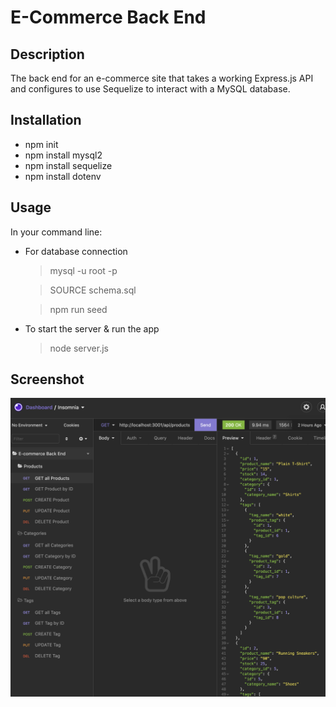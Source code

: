# E-Commerce Back End

## Description
The back end for an e-commerce site that takes a working Express.js API and configures to use Sequelize to interact with a MySQL database.

## Installation
- npm init
- npm install mysql2
- npm install sequelize
- npm install dotenv

## Usage
In your command line:
- For database connection 
    > mysql -u root -p

    > SOURCE schema.sql

    > npm run seed

- To start the server & run the app
    > node server.js

## Screenshot
![Screenshot](assets/screenshot.png)

